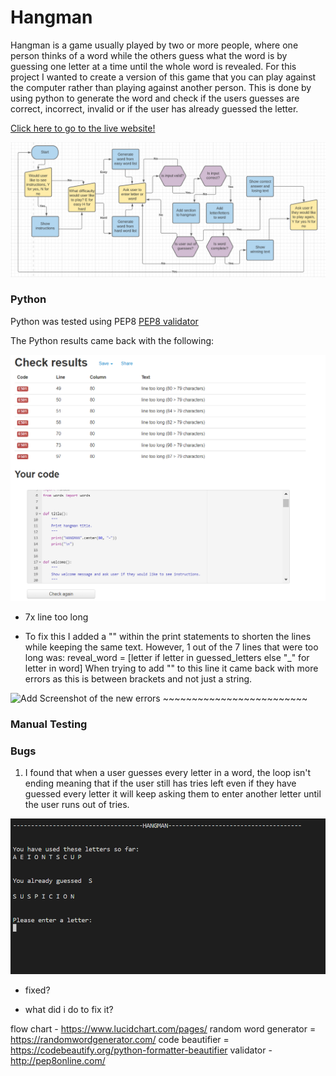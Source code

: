 # Hangman

Hangman is a game usually played by two or more people, where one person thinks of a word while the others guess what the word is by guessing one letter at a time until the whole word is revealed.
For this project I wanted to create a version of this game that you can play against the computer rather than playing against another person.
This is done by using python to generate the word and check if the users guesses are correct, incorrect, invalid or if the user has already guessed the letter.


[Click here to go to the live website!](https://hang-the-guy.herokuapp.com/) 

<!-- Table of contents -->

<!-- plans and goals -->
<img src="images/flow.png" alt="Screenshot of the hangman flow chart">  

<!-- Features -->

<!-- Testing -->
### Python
Python was tested using PEP8 [PEP8 validator](http://pep8online.com/) 

The Python results came back with the following:

<img src="images/validate.png" alt="Screenshot of results">

- 7x line too long 

- To fix this I added a "\" within the print statements to shorten the lines while keeping the same text.
However, 1 out of the 7 lines that were too long was:
reveal_word = [letter if letter in guessed_letters else "_" for letter in word]
When trying to add "\" to this line it came back with more errors as this is between brackets and not just a string.

<img src="images/" alt="Add Screenshot of the new errors">  ~~~~~~~~~~~~~~~~~~~~~~~~~

### Manual Testing 


### Bugs 
1. I found that when a user guesses every letter in a word, the loop isn't ending meaning that if the user still has tries left even if they have guessed every letter it will keep asking them to enter another letter until the user runs out of tries. 

<img src="images/bug.png" alt="Screenshot of the bug">  

- fixed? 

- what did i do to fix it?

<!-- Deployment -->

<!-- Credits -->
flow chart - https://www.lucidchart.com/pages/
random word generator = https://randomwordgenerator.com/
code beautifier = https://codebeautify.org/python-formatter-beautifier
validator -http://pep8online.com/